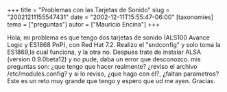 +++
title = "Problemas con las Tarjetas de Sonido"
slug = "20021211155547431"
date = "2002-12-11T15:55:47-06:00"
[taxonomies]
tema = ["preguntas"]
autor = ["Mauricio Encina"]
+++

Hola, mi problema es que tengo dos tarjetas de sonido (ALS100 Avance
Logic y ES1868 PnP), con Red Hat 7.2. Realizo el &quot;sndconfig&quot; y
solo toma la ES1869,la cual funciona, y la otra no. Despues trate de
instalar ALSA (version 0.9.0beta12) y no pude, daba un error que
desconozco. mis preguntas son: ¿que tengo que hacer realmente? ¿reviso
el archivo /etc/modules.config? y si lo reviso, ¿que hago con él?,
¿faltan parametros? Este es un reto muy grande que tengo y espero que ud
me ayen. Gracias.
